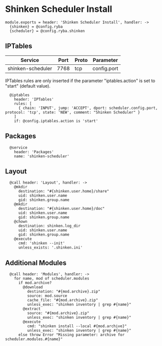 
# Shinken Scheduler Install

    module.exports = header: 'Shinken Scheduler Install', handler: ->
      {shinken} = @config.ryba
      {scheduler} = @config.ryba.shinken

## IPTables

| Service           | Port  | Proto | Parameter       |
|-------------------|-------|-------|-----------------|
| shinken-scheduler | 7768  |  tcp  |   config.port   |

IPTables rules are only inserted if the parameter "iptables.action" is set to
"start" (default value).

      @iptables
        header: 'IPTables'
        rules: [
          { chain: 'INPUT', jump: 'ACCEPT', dport: scheduler.config.port, protocol: 'tcp', state: 'NEW', comment: "Shinken Scheduler" }
        ]
        if: @config.iptables.action is 'start'

## Packages

      @service
        header: 'Packages'
        name: 'shinken-scheduler'

## Layout

      @call header: 'Layout', handler: ->
        @mkdir
          destination: "#{shinken.user.home}/share"
          uid: shinken.user.name
          gid: shinken.group.name
        @mkdir
          destination: "#{shinken.user.home}/doc"
          uid: shinken.user.name
          gid: shinken.group.name
        @chown
          destination: shinken.log_dir
          uid: shinken.user.name
          gid: shinken.group.name
        @execute
          cmd: 'shinken --init'
          unless_exists: '.shinken.ini'

## Additional Modules

      @call header: 'Modules', handler: ->
        for name, mod of scheduler.modules
          if mod.archive?
            @download
              destination: "#{mod.archive}.zip"
              source: mod.source
              cache_file: "#{mod.archive}.zip"
              unless_exec: "shinken inventory | grep #{name}"
            @extract
              source: "#{mod.archive}.zip"
              unless_exec: "shinken inventory | grep #{name}"
            @execute
              cmd: "shinken install --local #{mod.archive}"
              unless_exec: "shinken inventory | grep #{name}"
          else throw Error "Missing parameter: archive for scheduler.modules.#{name}"
